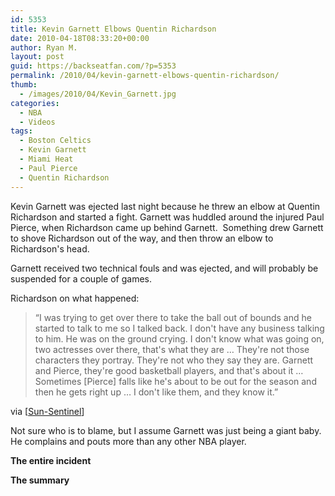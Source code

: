 ```yaml
---
id: 5353
title: Kevin Garnett Elbows Quentin Richardson
date: 2010-04-18T08:33:20+00:00
author: Ryan M.
layout: post
guid: https://backseatfan.com/?p=5353
permalink: /2010/04/kevin-garnett-elbows-quentin-richardson/
thumb:
  - /images/2010/04/Kevin_Garnett.jpg
categories:
  - NBA
  - Videos
tags:
  - Boston Celtics
  - Kevin Garnett
  - Miami Heat
  - Paul Pierce
  - Quentin Richardson
---
```


<div class="entry">
  <p>
    Kevin Garnett was ejected last night because he threw an elbow at Quentin Richardson and started a fight. Garnett was huddled around the injured Paul Pierce, when Richardson came up behind Garnett.  Something drew Garnett to shove Richardson out of the way, and then throw an elbow to Richardson's head.
  </p>

  <p>
    Garnett received two technical fouls and was ejected, and will probably be suspended for a couple of games.
  </p>

  <p>
    Richardson on what happened:
  </p>

  <blockquote>
    <p>
      &#8220;I was trying to get over there to take the ball out of bounds and he started to talk to me so I talked back. I don't have any business talking to him. He was on the ground crying. I don't know what was going on, two actresses over there, that's what they are &#8230; They're not those characters they portray. They're not who they say they are. Garnett and Pierce, they're good basketball players, and that's about it &#8230; Sometimes [Pierce] falls like he's about to be out for the season and then he gets right up &#8230; I don't like them, and they know it.&#8221;
    </p>
  </blockquote>

  <p>
    via [<a href="http://www.sun-sentinel.com/sports/miami-heat/sfl-miami-heat-kevin-garnett-s041710,0,2183499.story">Sun-Sentinel</a>]
  </p>

  <p>
    Not sure who is to blame, but I assume Garnett was just being a giant baby. He complains and pouts more than any other NBA player.
  </p>

  <p>
    <strong>The entire incident</strong>
  </p>

  <p>
  </p>

  <p>
    <strong>The summary</strong>
  </p>

  <p>
  </p>
</div>
